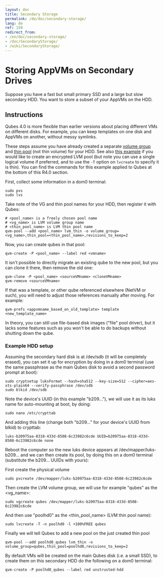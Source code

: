 ```yaml
---
layout: doc
title: Secondary Storage
permalink: /de/doc/secondary-storage/
lang: de
ref: 150
redirect_from:
- /en/doc/secondary-storage/
- /doc/SecondaryStorage/
- /wiki/SecondaryStorage/
---
```


Storing AppVMs on Secondary Drives
==================================

Suppose you have a fast but small primary SSD and a large but slow secondary HDD.
You want to store a subset of your AppVMs on the HDD.

## Instructions ##

Qubes 4.0 is more flexible than earlier versions about placing different VMs on different disks. 
For example, you can keep templates on one disk and AppVMs on another, without messy symlinks.

These steps assume you have already created a separate [volume group](https://access.redhat.com/documentation/en-us/red_hat_enterprise_linux/6/html/logical_volume_manager_administration/vg_admin#VG_create) and [thin pool](https://access.redhat.com/documentation/en-us/red_hat_enterprise_linux/6/html/logical_volume_manager_administration/thinly_provisioned_volume_creation) (not thin volume) for your HDD.
See also [this example](https://www.linux.com/blog/how-full-encrypt-your-linux-system-lvm-luks) if you would like to create an encrypted LVM pool (but note you can use a single logical volume if preferred, and to use the `-T` option on `lvcreate` to specify it is thin). You can find the commands for this example applied to Qubes at the bottom of this R4.0 section.

First, collect some information in a dom0 terminal:

    sudo pvs
    sudo lvs

Take note of the VG and thin pool names for your HDD, then register it with Qubes:

    # <pool_name> is a freely chosen pool name
    # <vg_name> is LVM volume group name
    # <thin_pool_name> is LVM thin pool name
    qvm-pool --add <pool_name> lvm_thin -o volume_group=<vg_name>,thin_pool=<thin_pool_name>,revisions_to_keep=2

Now, you can create qubes in that pool:

    qvm-create -P <pool_name> --label red <vmname>

It isn't possible to directly migrate an existing qube to the new pool, but you can clone it there, then remove the old one:

    qvm-clone -P <pool_name> <sourceVMname> <cloneVMname>
    qvm-remove <sourceVMname>

If that was a template, or other qube referenced elsewhere (NetVM or such), you will need to adjust those references manually after moving.
For example:

    qvm-prefs <appvmname_based_on_old_template> template <new_template_name>

In theory, you can still use file-based disk images ("file" pool driver), but it lacks some features such as you won't be able to do backups without shutting down the qube.

### Example HDD setup ###

Assuming the secondary hard disk is at /dev/sdb (it will be completely erased), you can set it up for encryption by doing in a dom0 terminal (use the same passphrase as the main Qubes disk to avoid a second password prompt at boot):

    sudo cryptsetup luksFormat --hash=sha512 --key-size=512 --cipher=aes-xts-plain64 --verify-passphrase /dev/sdb
    sudo blkid /dev/sdb

Note the device's UUID (in this example "b209..."), we will use it as its luks name for auto-mounting at boot, by doing:

    sudo nano /etc/crypttab

And adding this line (change both "b209..." for your device's UUID from blkid) to crypttab:

    luks-b20975aa-8318-433d-8508-6c23982c6cde UUID=b20975aa-8318-433d-8508-6c23982c6cde none

Reboot the computer so the new luks device appears at /dev/mapper/luks-b209... and we can then create its pool, by doing this on a dom0 terminal (substitute the b209... UUIDs with yours):

First create the physical volume

    sudo pvcreate /dev/mapper/luks-b20975aa-8318-433d-8508-6c23982c6cde 

Then create the LVM volume group, we will use for example "qubes" as the <vg_name>:

    sudo vgcreate qubes /dev/mapper/luks-b20975aa-8318-433d-8508-6c23982c6cde 

And then use "poolhd0" as the <thin_pool_name> (LVM thin pool name):

    sudo lvcreate -T -n poolhd0 -l +100%FREE qubes

Finally we will tell Qubes to add a new pool on the just created thin pool

    qvm-pool --add poolhd0_qubes lvm_thin -o volume_group=qubes,thin_pool=poolhd0,revisions_to_keep=2

By default VMs will be created on the main Qubes disk (i.e. a small SSD), to create them on this secondary HDD do the following on a dom0 terminal:

    qvm-create -P poolhd0_qubes --label red unstrusted-hdd


[Qubes Backup]: /de/doc/BackupRestore/
[TemplateVM]: /de/doc/Templates/

